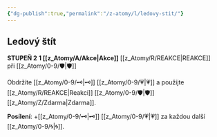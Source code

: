 ```yaml
---
{"dg-publish":true,"permalink":"/z-atomy/l/ledovy-stit/"}
---
```


## Ledový štít
**STUPEŇ 2**
**1 [[z_Atomy/A/Akce\|Akce]]**
[[z_Atomy/R/REAKCE\|REAKCE]] při [[z_Atomy/0-9/🛡️\|🛡️]]

Obdržíte [[z_Atomy/0-9/🗝\|🗝]] [[z_Atomy/0-9/💗\|💗]] a použijte [[z_Atomy/R/REAKCE\|Reakci]] [[z_Atomy/0-9/🛡️\|🛡️]] [[z_Atomy/Z/Zdarma\|Zdarma]].

**Posílení**: +[[z_Atomy/0-9/🗝\|🗝]] [[z_Atomy/0-9/💗\|💗]] za každou další [[z_Atomy/0-9/🌀\|🌀]].